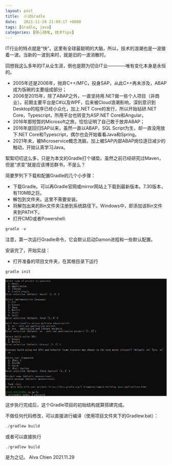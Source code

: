 ```yaml
---
layout: post
title:  小试Gradle
date:   2021-11-29 21:09:17 +0800
tags: [Gradle, java]
categories: [随心随笔, 技术Tips]
---
```


IT行业的特点就是“快”。这里有全球最聪明的大脑，所以，技术的浪潮也是一波接着一波。当新的一波到来时，就是旧的一波消散时。

回想我这么多年的IT从业生涯，倒也是颇为切合IT业————唯有变化本身是永恒的。
- 2005年还是2006年，抛弃C++/MFC，投身SAP，从此C++再未涉及，ABAP成为饭碗的主要组成部分；
- 2006至2015年，除了ABAP之外，一直坚持用.NET做一些个人项目（非商业）。前期主要平台是C#以及WPF，后来被Cloud浪潮影响，深刻意识到Desktop的程序已经小众化，加上.NET Core的发行，所以开始钻研.NET Core，Typescript，所用平台也转变为ASP.NET Core和Angular。
- 2016年那短暂的Microsoft之旅，恰恰证明了自己敢于放弃ABAP；
- 2016年底回归SAP以来，虽然一直以ABAP，SQL Script为生，却一直没用放下.NET Core和Typescript，偶尔也会开始看看Java和Spring。
- 2021年末，被Microservice概念洗脑，加上被SAP内部ABAP岗位逐日减少的触动，开始认真学习Java。

絮絮叨叨这么多，只是为本文的Gradle打个铺垫。虽然之前已经研究过Maven，但是“求变”就是应该博览群书，不是么？

简要罗列下下载和配置Gradle的几个小步骤：
- 下载Gradle。可以再Gradle官网或mirror网站上下载到最新版本。7.30版本，有110MB之巨。
- 解包到文件夹。这里不需要安装。
- 将解包出来的Bin文件夹注册到系统路径下。Windows中，即添加该Bin文件夹到PATH下。
- 打开CMD或者Powershell:
```Powershell
gradle -v
```
注意，第一次运行Gradle命令，它会默认启动Damon进程和一些默认配置。


安装完了，开始实战：
- 打开准备的项目文件夹，在其根目录下运行
```Powershell
gradle init
```
![Init Project](/assets/uploads/2021/11/gradle_init.jpg)

这步执行完成后，这个Gradle项目的初始结构就算搭建完成。

不做任何代码修改，可以直接进行编译（使用项目文件夹下的Gradlew.bat）：   
```Powershell
./gradlew build
```

或者可以直接执行    
```Powershell
./gradlew build
```


是为之记。
Alva Chien
2021.11.29

